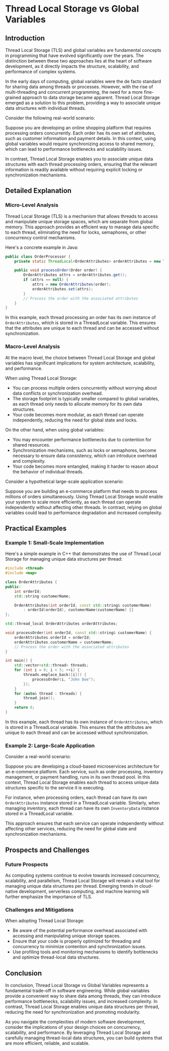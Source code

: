 # Thread Local Storage vs Global Variables
## Introduction
Thread Local Storage (TLS) and global variables are fundamental concepts in programming that have evolved significantly over the years. The distinction between these two approaches lies at the heart of software development, as it directly impacts the structure, scalability, and performance of complex systems.

In the early days of computing, global variables were the de facto standard for sharing data among threads or processes. However, with the rise of multi-threading and concurrent programming, the need for a more fine-grained approach to data storage became apparent. Thread Local Storage emerged as a solution to this problem, providing a way to associate unique data structures with individual threads.

Consider the following real-world scenario:

Suppose you are developing an online shopping platform that requires processing orders concurrently. Each order has its own set of attributes, such as customer information and payment details. In this context, using global variables would require synchronizing access to shared memory, which can lead to performance bottlenecks and scalability issues.

In contrast, Thread Local Storage enables you to associate unique data structures with each thread processing orders, ensuring that the relevant information is readily available without requiring explicit locking or synchronization mechanisms.

## Detailed Explanation
### Micro-Level Analysis

Thread Local Storage (TLS) is a mechanism that allows threads to access and manipulate unique storage spaces, which are separate from global memory. This approach provides an efficient way to manage data specific to each thread, eliminating the need for locks, semaphores, or other concurrency control mechanisms.

Here's a concrete example in Java:
```java
public class OrderProcessor {
    private static ThreadLocal<OrderAttributes> orderAttributes = new ThreadLocal<>();

    public void processOrder(Order order) {
        OrderAttributes attrs = orderAttributes.get();
        if (attrs == null) {
            attrs = new OrderAttributes(order);
            orderAttributes.set(attrs);
        }
        // Process the order with the associated attributes
    }
}
```
In this example, each thread processing an order has its own instance of `OrderAttributes`, which is stored in a ThreadLocal variable. This ensures that the attributes are unique to each thread and can be accessed without synchronization.

### Macro-Level Analysis

At the macro level, the choice between Thread Local Storage and global variables has significant implications for system architecture, scalability, and performance.

When using Thread Local Storage:

* You can process multiple orders concurrently without worrying about data conflicts or synchronization overhead.
* The storage footprint is typically smaller compared to global variables, as each thread only needs to allocate memory for its own data structures.
* Your code becomes more modular, as each thread can operate independently, reducing the need for global state and locks.

On the other hand, when using global variables:

* You may encounter performance bottlenecks due to contention for shared resources.
* Synchronization mechanisms, such as locks or semaphores, become necessary to ensure data consistency, which can introduce overhead and complexity.
* Your code becomes more entangled, making it harder to reason about the behavior of individual threads.

Consider a hypothetical large-scale application scenario:

Suppose you are building an e-commerce platform that needs to process millions of orders simultaneously. Using Thread Local Storage would enable your system to scale more efficiently, as each thread can operate independently without affecting other threads. In contrast, relying on global variables could lead to performance degradation and increased complexity.

## Practical Examples
### Example 1: Small-Scale Implementation

Here's a simple example in C++ that demonstrates the use of Thread Local Storage for managing unique data structures per thread:
```cpp
#include <thread>
#include <map>

class OrderAttributes {
public:
    int orderId;
    std::string customerName;

    OrderAttributes(int orderId, const std::string& customerName)
        : orderId(orderId), customerName(customerName) {}
};

std::thread_local OrderAttributes orderAttributes;

void processOrder(int orderId, const std::string& customerName) {
    orderAttributes.orderId = orderId;
    orderAttributes.customerName = customerName;
    // Process the order with the associated attributes
}

int main() {
    std::vector<std::thread> threads;
    for (int i = 0; i < 5; ++i) {
        threads.emplace_back([i]() {
            processOrder(i, "John Doe");
        });
    }
    for (auto& thread : threads) {
        thread.join();
    }
    return 0;
}
```
In this example, each thread has its own instance of `OrderAttributes`, which is stored in a ThreadLocal variable. This ensures that the attributes are unique to each thread and can be accessed without synchronization.

### Example 2: Large-Scale Application

Consider a real-world scenario:

Suppose you are developing a cloud-based microservices architecture for an e-commerce platform. Each service, such as order processing, inventory management, or payment handling, runs in its own thread pool. In this context, Thread Local Storage enables each thread to access unique data structures specific to the service it is executing.

For instance, when processing orders, each thread can have its own `OrderAttributes` instance stored in a ThreadLocal variable. Similarly, when managing inventory, each thread can have its own `InventoryData` instance stored in a ThreadLocal variable.

This approach ensures that each service can operate independently without affecting other services, reducing the need for global state and synchronization mechanisms.

## Prospects and Challenges
### Future Prospects

As computing systems continue to evolve towards increased concurrency, scalability, and parallelism, Thread Local Storage will remain a vital tool for managing unique data structures per thread. Emerging trends in cloud-native development, serverless computing, and machine learning will further emphasize the importance of TLS.

### Challenges and Mitigations

When adopting Thread Local Storage:

* Be aware of the potential performance overhead associated with accessing and manipulating unique storage spaces.
* Ensure that your code is properly optimized for threading and concurrency to minimize contention and synchronization issues.
* Use profiling tools and monitoring mechanisms to identify bottlenecks and optimize thread-local data structures.

## Conclusion
In conclusion, Thread Local Storage vs Global Variables represents a fundamental trade-off in software engineering. While global variables provide a convenient way to share data among threads, they can introduce performance bottlenecks, scalability issues, and increased complexity. In contrast, Thread Local Storage enables unique data structures per thread, reducing the need for synchronization and promoting modularity.

As you navigate the complexities of modern software development, consider the implications of your design choices on concurrency, scalability, and performance. By leveraging Thread Local Storage and carefully managing thread-local data structures, you can build systems that are more efficient, reliable, and scalable.